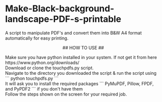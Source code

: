 # Make-Black-background-landscape-PDF-s-printable <br/>
A script to manipulate PDF's and convert them into B&amp;W A4 format automatically for easy printing.<br/>
<p align="center">
  ## HOW TO USE ##
</p>
Make sure you have python installed in your system. If not get it from here https://www.python.org/downloads/ <br/>
Download or clone the touchpdfs.py script. <br/>
Navigate to the directory you downloaded the script & run the script using ``` python touchpdfs.py ``` <br/>
It will ask you to install the required packages ```  PyMuPDF, Pillow, FPDF, and PyPDF2 ``` if you don't have them <br/>
Follow the steps shown on the screen for your required job.
